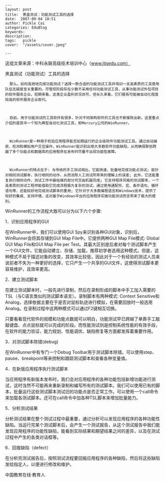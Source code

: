 
    ---
    layout: post  
    title:  黑盒测试：功能测试工具的选择  
    date:  2007-09-04 10:51  
    author: Pickle Cai  
    categories: EduBlog  
    keywords: 
    description:   
    tags:	pickle   
    cover:  "/assets/cover.jpeg"  

    ---  
    
这组文章来源：中科永联高级技术培训中心（www.itisedu.com）



黑盒测试（功能测试）工具的选择 

      那么，如何高效地完成功能测试？选择一款合适的功能测试工具并培训一支高素质的工具使用队伍无疑是至关重要的。尽管现阶段存在少数不采用任何功能测试工具，从事功能测试外包项目的软件服务企业。短期来看，这类企业盈利状况尚可，但长久来看，它们极有可能被自动化程度较高的软件服务企业取代。 



      目前，用于功能测试的工具软件有很多，针对不同架构软件的工具也不断推陈出新。这里重点介绍的是其中一个较为典型自动化测试工具，即Mercury公司的WinRunner。 



      WinRunner是一种用于检验应用程序能否如期运行的企业级软件功能测试工具。通过自动捕获、检测和模拟用户交互操作，WinRunner能识别出绝大多数软件功能缺陷，从而确保那些跨越了多个功能点和数据库的应用程序在发布时尽量不出现功能性故障。 



      WinRunner的特点在于: 与传统的手工测试相比，它能快速、批量地完成功能点测试; 能针对相同测试脚本，执行相同的动作，从而消除人工测试所带来的理解上的误差; 此外，它还能重复执行相同动作，测试工作中最枯燥的部分可交由机器完成; 它支持程序风格的测试脚本，一个高素质的测试工程师能借助它完成流程极为复杂的测试，通过使用通配符、宏、条件语句、循环语句等，还能较好地完成测试脚本的重用; 它针对于大多数编程语言和Windows技术，提供了较好的集成、支持环境，这对基于Windows平台的应用程序实施功能测试而言带来了极大的便利。 



WinRunner的工作流程大致可以分为以下六个步骤: 



1．识别应用程序的GUI 



在WinRunner中，我们可以使用GUI Spy来识别各种GUI对象，识别后，WinRunner会将其存储到GUI Map File中。它提供两种GUI Map File模式: Global GUI Map File和GUI Map File per Test。其最大区别是后者对每个测试脚本产生一个GUI文件，它能自动建立、存储、加载，推荐初学者选用这种模式。但是，这种模式不易于描述对象的改变，其效率比较低，因此对于一个有经验的测试人员来说前者不失为一种更好的选择，它只产生一个共享的GUI文件，这使得测试脚本更容易维护，且效率更高。 



2．建立测试脚本 



在建立测试脚本时，一般先进行录制，然后在录制形成的脚本中手工加入需要的TSL（与C语言类似的测试脚本语言）。录制脚本有两种模式: Context Sensitive和Analog，选择依据主要在于是否对鼠标轨迹进行模拟，在需要回放时一般选用Analog。在录制过程中这两种模式可以通过F2键相互切换。 



只要看看现代软件的规模和功能点数就可以明白，功能测试早已跨越了单靠手工敲敲键盘、点点鼠标就可以完成的阶段。而性能测试则是控制系统性能的有效手段，在软件的能力验证、能力规划、性能调优、缺陷修复等方面都发挥着重要作用。 



3．对测试脚本除错(debug) 



在WinRunner中有专门一个Debug Toolbar用于测试脚本除错。可以使用step、pause、breakpoint等来控制和跟踪测试脚本和查看各种变量值。 



4．在新版应用程序执行测试脚本 



当应用程序有新版本发布时，我们会对应用程序的各种功能包括新增功能进行测试，这时当然不可能再来重新录制和编写所有的测试脚本。我们可以使用已有的脚本，批量运行这些测试脚本测试旧的功能点是否正常工作。可以使用一个call命令来加载各测试脚本。还可在call命令中加各种TSL脚本来增加批量能力。 



5．分析测试结果 



分析测试结果在整个测试过程中最重要，通过分析可以发现应用程序的各种功能性缺陷。当运行完某个测试脚本后，会产生一个测试报告，从这个测试报告中我们能发现应用程序的功能性缺陷，能看到实际结果和期望结果之间的差异，以及在测试过程中产生的各类对话框等。 



6．回报缺陷（defect） 



在分析完测试报告后，按照测试流程要回报应用程序的各种缺陷，然后将这些缺陷发给指定人，以便进行修改和维护。



		    
 中国教育在线·教育人

